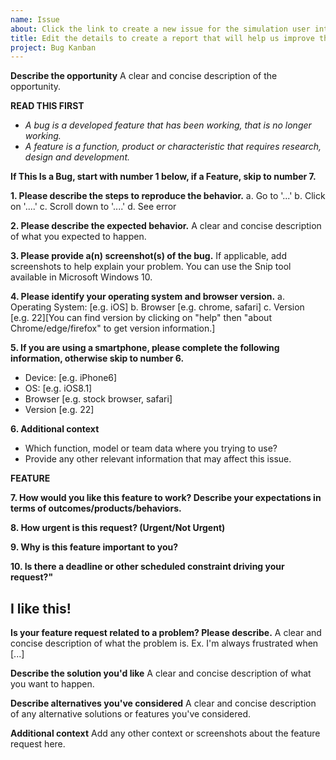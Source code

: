 ```yaml
---
name: Issue
about: Click the link to create a new issue for the simulation user interface https://github.com/lzim/teampsd/issues/new.
title: Edit the details to create a report that will help us improve the sim UI.
project: Bug Kanban
---
```


**Describe the opportunity**
A clear and concise description of the opportunity.

**READ THIS FIRST**
- _A bug is a developed feature that has been working, that is no longer working._
- _A feature is a function, product or characteristic that requires research, design and development._

**If This Is a Bug, start with number 1 below, if a Feature, skip to number 7.**

**1. Please describe the steps to reproduce the behavior.**
a. Go to '...'
b. Click on '....'
c. Scroll down to '....'
d. See error

**2. Please describe the expected behavior.**
A clear and concise description of what you expected to happen.

**3. Please provide a(n) screenshot(s) of the bug.**
If applicable, add screenshots to help explain your problem. You can use the Snip tool available in Microsoft Windows 10.

**4. Please identify your operating system and browser version.**
 a. Operating System: [e.g. iOS]
 b. Browser [e.g. chrome, safari]
 c. Version [e.g. 22][You can find version by clicking on "help" then "about Chrome/edge/firefox" to get version information.]

**5. If you are using a smartphone, please complete the following information, otherwise skip to number 6.**
 - Device: [e.g. iPhone6]
 - OS: [e.g. iOS8.1]
 - Browser [e.g. stock browser, safari]
 - Version [e.g. 22]

**6. Additional context**
 - Which function, model or team data where you trying to use?
 - Provide any other relevant information that may affect this issue.

**FEATURE**

**7. How would you like this feature to work? Describe your expectations in terms of outcomes/products/behaviors.**

**8. How urgent is this request? (Urgent/Not Urgent)**

**9. Why is this feature important to you?**

**10. Is there a deadline or other scheduled constraint driving your request?"**

## I like this! 
**Is your feature request related to a problem? Please describe.**
A clear and concise description of what the problem is. Ex. I'm always frustrated when [...]

**Describe the solution you'd like**
A clear and concise description of what you want to happen.

**Describe alternatives you've considered**
A clear and concise description of any alternative solutions or features you've considered.

**Additional context**
Add any other context or screenshots about the feature request here.
